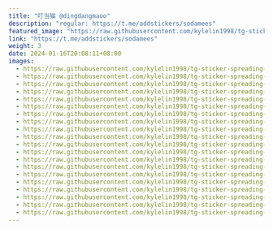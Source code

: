 ```yaml
---
title: "叮当猫 @dingdangmaoo"
description: "regular: https://t.me/addstickers/sodamees"
featured_image: "https://raw.githubusercontent.com/kylelin1998/tg-sticker-spreading-worldwide-images/main/img/c950d721-78ac-49ce-99a3-b0baeda36d27.jpg"
link: "https://t.me/addstickers/sodamees"
weight: 3
date: 2024-01-16T20:08:11+08:00
images:
  - https://raw.githubusercontent.com/kylelin1998/tg-sticker-spreading-worldwide-images/main/img/c950d721-78ac-49ce-99a3-b0baeda36d27.jpg
  - https://raw.githubusercontent.com/kylelin1998/tg-sticker-spreading-worldwide-images/main/img/881e9fbb-bcb9-4cd8-8ae5-6868bb45e0da.jpg
  - https://raw.githubusercontent.com/kylelin1998/tg-sticker-spreading-worldwide-images/main/img/b1361ebf-4a58-4135-8ac3-b8d7cc02da6f.jpg
  - https://raw.githubusercontent.com/kylelin1998/tg-sticker-spreading-worldwide-images/main/img/f60c603b-a360-4053-84c5-eae53501c674.jpg
  - https://raw.githubusercontent.com/kylelin1998/tg-sticker-spreading-worldwide-images/main/img/1a0d6d12-2ccd-42ad-b566-198fb52d32a7.jpg
  - https://raw.githubusercontent.com/kylelin1998/tg-sticker-spreading-worldwide-images/main/img/df09efd1-040c-4a53-ad49-5036c18ac5f5.jpg
  - https://raw.githubusercontent.com/kylelin1998/tg-sticker-spreading-worldwide-images/main/img/23dc8277-ca29-437b-894d-2ddd82130bea.jpg
  - https://raw.githubusercontent.com/kylelin1998/tg-sticker-spreading-worldwide-images/main/img/0fce6392-df18-440d-9d82-32d148f0d53f.jpg
  - https://raw.githubusercontent.com/kylelin1998/tg-sticker-spreading-worldwide-images/main/img/b74f0b7c-81ac-4c77-99db-4d1f59f3a230.jpg
  - https://raw.githubusercontent.com/kylelin1998/tg-sticker-spreading-worldwide-images/main/img/5c0e2e59-1ce0-4b55-adca-1bd42eff0db8.jpg
  - https://raw.githubusercontent.com/kylelin1998/tg-sticker-spreading-worldwide-images/main/img/9ccb5f64-39bb-4f0b-a532-b0eb48f0f6b9.jpg
  - https://raw.githubusercontent.com/kylelin1998/tg-sticker-spreading-worldwide-images/main/img/1cb64554-74a2-4bcf-9024-cd85faeddc38.jpg
  - https://raw.githubusercontent.com/kylelin1998/tg-sticker-spreading-worldwide-images/main/img/07fdafac-5232-4701-a21d-7e07a6c62453.jpg
  - https://raw.githubusercontent.com/kylelin1998/tg-sticker-spreading-worldwide-images/main/img/e7df6cc9-82e9-4d66-9079-4005e37bd078.jpg
  - https://raw.githubusercontent.com/kylelin1998/tg-sticker-spreading-worldwide-images/main/img/2fbf3f5b-c598-415f-917b-09fdfdd78b65.jpg
  - https://raw.githubusercontent.com/kylelin1998/tg-sticker-spreading-worldwide-images/main/img/a3ff3002-fc99-4e37-9a99-e38eabf9bfb4.jpg
  - https://raw.githubusercontent.com/kylelin1998/tg-sticker-spreading-worldwide-images/main/img/3b0ef4b5-5d9d-4d72-b2e2-026b63c450b8.jpg
  - https://raw.githubusercontent.com/kylelin1998/tg-sticker-spreading-worldwide-images/main/img/a5d9cc69-0dd3-4a2b-a0cf-ffaee590d8a7.jpg
  - https://raw.githubusercontent.com/kylelin1998/tg-sticker-spreading-worldwide-images/main/img/ab1d6ff7-b76a-4293-8133-2a872d19d5f2.jpg
  - https://raw.githubusercontent.com/kylelin1998/tg-sticker-spreading-worldwide-images/main/img/c55bfcc1-e030-4461-8b0c-172f209d352d.jpg
---
```

